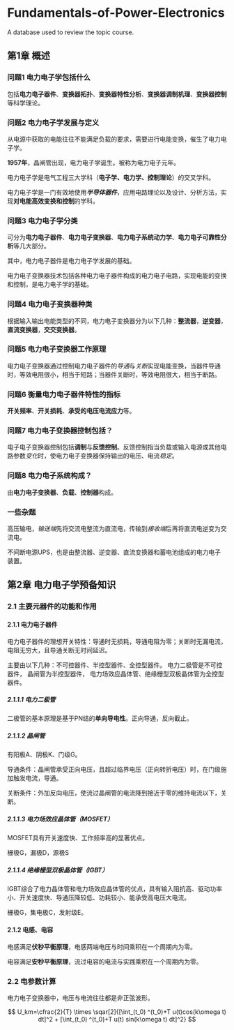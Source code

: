 # Fundamentals-of-Power-Electronics
A database used to review the topic course.

## 第1章 概述

### 问题1 电力电子学包括什么

包括**电力电子器件**、**变换器拓扑**、**变换器特性分析**、**变换器调制机理**、**变换器控制**等科学理论。


### 问题2 电力电子学发展与定义

从电源中获取的电能往往不能满足负载的要求，需要进行电能变换，催生了电力电子学。

**1957年**，晶闸管出现，电力电子学诞生。被称为电力电子元年。

电力电子学是电气工程三大学科（**电子学、电力学、控制理论**）的交叉学科。

电力电子学是一门有效地使用***半导体器件***，应用电路理论以及设计、分析方法，实现**对电能高效变换和控制**的学科。


### 问题3 电力电子学分类

可分为**电力电子器件**、**电力电子变换器**、**电力电子系统动力学**、**电力电子可靠性分析**等几大部分。

其中，电力电子器件是电力电子学发展的基础。

电力电子变换器技术包括各种电力电子器件构成的电力电子电路，实现电能的变换和控制，是电力电子学的基础。


### 问题4 电力电子变换器种类

根据输入输出电能类型的不同，电力电子变换器分为以下几种：**整流器**，**逆变器**，**直流变换器**，**交交变换器**。


### 问题5 电力电子变换器工作原理

电力电子变换器通过控制电力电子器件的*导通*与*关断*实现电能变换，当器件导通时，等效电阻很小，相当于短路；当器件关断时，等效电阻很大，相当于断路。


### 问题6 衡量电力电子器件特性的指标

**开关频率**、**开关损耗**、**承受的电压电流应力**等。


### 问题7 电力电子变换器控制包括？

电子电子变换器控制包括**调制**与**反馈控制**。反馈控制指当负载或输入电源或其他电路参数*变化*时，使电力电子变换器保持输出的电压、电流*稳定*。


### 问题8 电力电子系统构成？

由**电力电子变换器**、**负载**、**控制器**构成。


### 一些杂题

高压输电，*输送端*先将交流电整流为直流电，传输到*接收端*后再将直流电逆变为交流电。

不间断电源UPS，也是由整流器、逆变器、直流变换器和蓄电池组成的电力电子装置。

## 第2章 电力电子学预备知识

### 2.1 主要元器件的功能和作用

#### 2.1.1 电力电子器件

电力电子器件的理想开关特性：导通时无损耗，导通电阻为零；关断时无漏电流，电阻无穷大，且导通关断无时间延迟。

主要由以下几种：不可控器件、半控型器件、全控型器件。
电力二极管是不可控器件，
晶闸管为半控型器件，
电力场效应晶体管、绝缘栅型双极晶体管为全控型器件。

##### 2.1.1.1 电力二极管

二极管的基本原理是基于PN结的**单向导电性**。正向导通，反向截止。

##### 2.1.1.2 晶闸管

有阳极A、阴极K、门级G。

导通条件：晶闸管承受正向电压，且超过临界电压（正向转折电压）时，在门级施加触发电流，导通。

关断条件：外加反向电压，使流过晶闸管的电流降到接近于零的维持电流以下，关断。

##### 2.1.1.3 电力场效应晶体管（MOSFET）

MOSFET具有开关速度快、工作频率高的显著优点。

栅极G，漏极D，源极S

##### 2.1.1.4 绝缘栅型双极晶体管（IGBT）

IGBT综合了电力晶体管和电力场效应晶体管的优点，具有输入阻抗高、驱动功率小、开关速度快、导通压降较低、功耗较小、能承受高电压大电流。

栅极G，集电极C，发射级E。

#### 2.1.2 电感、电容

电感满足**伏秒平衡原理**，电感两端电压与时间乘积在一个周期内为零。

电容满足**安秒平衡原理**，流过电容的电流与实践乘积在一个周期内为零。

### 2.2 电参数计算

电力电子变换器中，电压与电流往往都是非正弦波形。

$$ U_km=\cfrac{2}{T} \times \sqar[2]{[\int_(t_0) ^(t_0)+T u(t)cos(k\omega t) dt]^2 + [\int_(t_0) ^(t_0)+T u(t) sin(k\omega t) dt]^2} $$
